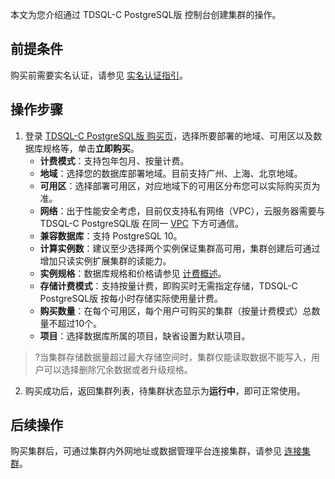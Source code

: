 
本文为您介绍通过 TDSQL-C PostgreSQL版 控制台创建集群的操作。

## 前提条件
购买前需要实名认证，请参见 [实名认证指引](https://cloud.tencent.com/document/product/378/3629)。

## 操作步骤
1. 登录 [TDSQL-C PostgreSQL版 购买页](https://buy.cloud.tencent.com/cynosdb)，选择所要部署的地域、可用区以及数据库规格等，单击**立即购买**。
   - **计费模式**：支持包年包月、按量计费。
   - **地域**：选择您的数据库部署地域。目前支持广州、上海、北京地域。
   - **可用区**：选择部署可用区，对应地域下的可用区分布您可以实际购买页为准。
   - **网络**：出于性能安全考虑，目前仅支持私有网络（VPC），云服务器需要与 TDSQL-C PostgreSQL版 在同一 [VPC](https://cloud.tencent.com/document/product/215) 下方可通信。
   - **兼容数据库**：支持 PostgreSQL 10。
   - **计算实例数**：建议至少选择两个实例保证集群高可用，集群创建后可通过增加只读实例扩展集群的读能力。
   - **实例规格**：数据库规格和价格请参见 [计费概述](https://cloud.tencent.com/document/product/1556/68612)。
   - **存储计费模式**：支持按量计费，即购买时无需指定存储，TDSQL-C PostgreSQL版 按每小时存储实际使用量计费。
   - **购买数量**：在每个可用区，每个用户可购买的集群（按量计费模式）总数量不超过10个。
   - **项目**：选择数据库所属的项目，缺省设置为默认项目。
>?当集群存储数据量超过最大存储空间时，集群仅能读取数据不能写入，用户可以选择删除冗余数据或者升级规格。
>
2. 购买成功后，返回集群列表，待集群状态显示为**运行中**，即可正常使用。

## 后续操作
购买集群后，可通过集群内外网地址或数据管理平台连接集群，请参见 [连接集群](https://cloud.tencent.com/document/product/1556/68619)。

